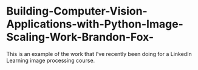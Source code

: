 # Building-Computer-Vision-Applications-with-Python-Image-Scaling-Work-Brandon-Fox-
This is an example of the work that I've recently been doing for a LinkedIn Learning image processing course.
